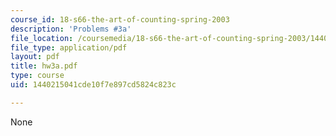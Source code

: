 ```yaml
---
course_id: 18-s66-the-art-of-counting-spring-2003
description: 'Problems #3a'
file_location: /coursemedia/18-s66-the-art-of-counting-spring-2003/1440215041cde10f7e897cd5824c823c_hw3a.pdf
file_type: application/pdf
layout: pdf
title: hw3a.pdf
type: course
uid: 1440215041cde10f7e897cd5824c823c

---
```

None